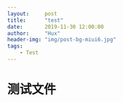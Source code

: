 ```yaml
---
layout:     post
title:      "test"
date:       2019-11-30 12:00:00
author:     "Hux"
header-img: "img/post-bg-miui6.jpg"
tags:
    - Test
---
```


# 测试文件  
